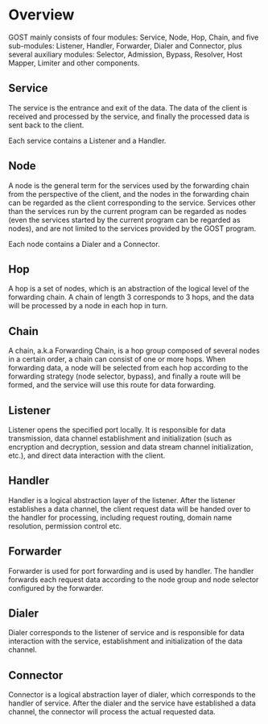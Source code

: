 # Overview

GOST mainly consists of four modules: Service, Node, Hop, Chain, and five sub-modules: Listener, Handler, Forwarder, Dialer and Connector, plus several auxiliary modules: Selector, Admission, Bypass, Resolver, Host Mapper, Limiter and other components.

## Service

The service is the entrance and exit of the data. The data of the client is received and processed by the service, and finally the processed data is sent back to the client.

Each service contains a Listener and a Handler.

## Node

A node is the general term for the services used by the forwarding chain from the perspective of the client, and the nodes in the forwarding chain can be regarded as the client corresponding to the service. Services other than the services run by the current program can be regarded as nodes (even the services started by the current program can be regarded as nodes), and are not limited to the services provided by the GOST program.

Each node contains a Dialer and a Connector.

## Hop

A hop is a set of nodes, which is an abstraction of the logical level of the forwarding chain. A chain of length 3 corresponds to 3 hops, and the data will be processed by a node in each hop in turn.

## Chain

A chain, a.k.a Forwarding Chain, is a hop group composed of several nodes in a certain order, a chain can consist of one or more hops. When forwarding data, a node will be selected from each hop according to the forwarding strategy (node selector, bypass), and finally a route will be formed, and the service will use this route for data forwarding.

## Listener

Listener opens the specified port locally. It is responsible for data transmission, data channel establishment and initialization (such as encryption and decryption, session and data stream channel initialization, etc.), and direct data interaction with the client.

## Handler

Handler is a logical abstraction layer of the listener. After the listener establishes a data channel, the client request data will be handed over to the handler for processing, including request routing, domain name resolution, permission control etc.

## Forwarder

Forwarder is used for port forwarding and is used by handler. The handler forwards each request data according to the node group and node selector configured by the forwarder.

## Dialer

Dialer corresponds to the listener of service and is responsible for data interaction with the service, establishment and initialization of the data channel.

## Connector

Connector is a logical abstraction layer of dialer, which corresponds to the handler of service. After the dialer and the service have established a data channel, the connector will process the actual requested data.